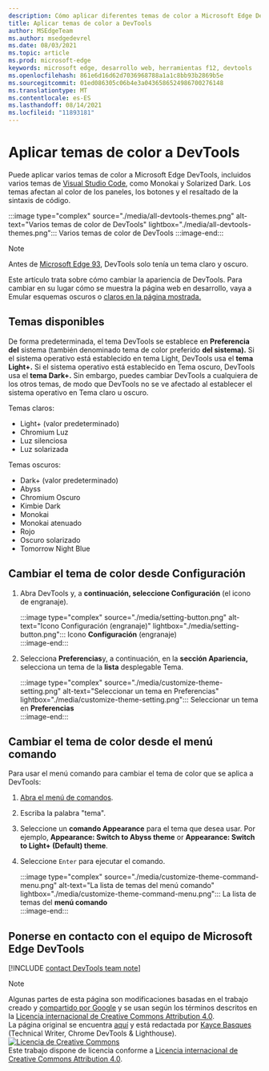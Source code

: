 ```yaml
---
description: Cómo aplicar diferentes temas de color a Microsoft Edge DevTools.
title: Aplicar temas de color a DevTools
author: MSEdgeTeam
ms.author: msedgedevrel
ms.date: 08/03/2021
ms.topic: article
ms.prod: microsoft-edge
keywords: microsoft edge, desarrollo web, herramientas f12, devtools
ms.openlocfilehash: 861e6d16d62d7036968788a1a1c8bb93b2869b5e
ms.sourcegitcommit: 01ed086305c06b4e3a0436586524986700276148
ms.translationtype: MT
ms.contentlocale: es-ES
ms.lasthandoff: 08/14/2021
ms.locfileid: "11893181"
---
```

<!-- Copyright Kayce Basques 
   Licensed under the Apache License, Version 2.0 (the "License");
   you may not use this file except in compliance with the License.
   You may obtain a copy of the License at
       https://www.apache.org/licenses/LICENSE-2.0
   Unless required by applicable law or agreed to in writing, software
   distributed under the License is distributed on an "AS IS" BASIS,
   WITHOUT WARRANTIES OR CONDITIONS OF ANY KIND, either express or implied.
   See the License for the specific language governing permissions and
   limitations under the License.  -->
# <a name="apply-color-themes-to-devtools"></a>Aplicar temas de color a DevTools

Puede aplicar varios temas de color a Microsoft Edge DevTools, incluidos varios temas de [Visual Studio Code][VSCode], como Monokai y Solarized Dark.  Los temas afectan al color de los paneles, los botones y el resaltado de la sintaxis de código. 

:::image type="complex" source="./media/all-devtools-themes.png" alt-text="Varios temas de color de DevTools" lightbox="./media/all-devtools-themes.png":::
   Varios temas de color de DevTools
:::image-end:::  

> [!NOTE]
> Antes de [Microsoft Edge 93][WhatsNew93], DevTools solo tenía un tema claro y oscuro.  

Este artículo trata sobre cómo cambiar la apariencia de DevTools.  Para cambiar en su lugar cómo se muestra la página web en desarrollo, vaya a Emular esquemas oscuros o [claros en la página mostrada.][AccessibilityPreferredColorSchemeSimulation]


## <a name="available-themes"></a>Temas disponibles  

De forma predeterminada, el tema DevTools se establece en **Preferencia del** sistema (también denominado tema de color preferido **del sistema).**  Si el sistema operativo está establecido en tema Light, DevTools usa el **tema Light+.**  Si el sistema operativo está establecido en Tema oscuro, DevTools usa el **tema Dark+.**  Sin embargo, puedes cambiar DevTools a cualquiera de los otros temas, de modo que DevTools no se ve afectado al establecer el sistema operativo en Tema claro u oscuro.

Temas claros:  
- Light+ (valor predeterminado)  
- Chromium Luz  
- Luz silenciosa  
- Luz solarizada  

Temas oscuros:  
- Dark+ (valor predeterminado)  
- Abyss  
- Chromium Oscuro  
- Kimbie Dark  
- Monokai  
- Monokai atenuado  
- Rojo  
- Oscuro solarizado  
- Tomorrow Night Blue  

## <a name="changing-the-color-theme-from-settings"></a>Cambiar el tema de color desde Configuración

1.  Abra DevTools y, a **continuación, seleccione Configuración** (el icono de engranaje).

    :::image type="complex" source="./media/setting-button.png" alt-text="Icono Configuración (engranaje)" lightbox="./media/setting-button.png":::
       Icono **Configuración** (engranaje)  
    :::image-end:::  

1.  Selecciona **Preferencias**y, a continuación, en la **sección Apariencia,** selecciona un tema de la **lista** desplegable Tema.  
    
    :::image type="complex" source="./media/customize-theme-setting.png" alt-text="Seleccionar un tema en Preferencias" lightbox="./media/customize-theme-setting.png":::
       Seleccionar un tema en **Preferencias**  
    :::image-end:::  


## <a name="changing-the-color-theme-from-the-command-menu"></a>Cambiar el tema de color desde el menú comando

Para usar el menú comando para cambiar el tema de color que se aplica a DevTools:

1.  [Abra el menú de comandos][DevtoolsCommandMenu].  
1.  Escriba la palabra "tema".
1.  Seleccione un **comando Appearance** para el tema que desea usar.  Por ejemplo, **Appearance: Switch to Abyss theme** or **Appearance: Switch to Light+ (Default) theme**.
1.  Seleccione `Enter` para ejecutar el comando.  
    
    :::image type="complex" source="./media/customize-theme-command-menu.png" alt-text="La lista de temas del menú comando" lightbox="./media/customize-theme-command-menu.png":::
       La lista de temas del **menú comando**  
    :::image-end:::  


## <a name="getting-in-touch-with-the-microsoft-edge-devtools-team"></a>Ponerse en contacto con el equipo de Microsoft Edge DevTools  

[!INCLUDE [contact DevTools team note](../includes/contact-devtools-team-note.md)]  

<!-- links -->  
[DevtoolsCommandMenu]: ../command-menu/index.md "Menú de comandos | Microsoft Docs"  
[WhatsNew93]: ../whats-new/2021/07/devtools.md "Novedades de DevTools (Microsoft Edge 93) | Microsoft Docs"  
[VSCode]: https://code.visualstudio.com  
[AccessibilityPreferredColorSchemeSimulation]: ../accessibility/preferred-color-scheme-simulation.md "Emular esquemas oscuros o claros en la página | Microsoft Docs"

> [!NOTE]
> Algunas partes de esta página son modificaciones basadas en el trabajo creado y [compartido por Google][GoogleSitePolicies] y se usan según los términos descritos en la [Licencia internacional de Creative Commons Attribution 4.0][CCA4IL].  
> La página original se encuentra [aquí](https://developers.google.com/web/tools/chrome-devtools/customize/dark-theme) y está redactada por [Kayce Basques][KayceBasques] \(Technical Writer, Chrome DevTools \& Lighthouse\).  
[![Licencia de Creative Commons][CCby4Image]][CCA4IL]  
Este trabajo dispone de licencia conforme a [Licencia internacional de Creative Commons Attribution 4.0][CCA4IL].  

[CCA4IL]: https://creativecommons.org/licenses/by/4.0  
[CCby4Image]: https://i.creativecommons.org/l/by/4.0/88x31.png  
[GoogleSitePolicies]: https://developers.google.com/terms/site-policies  
[KayceBasques]: https://developers.google.com/web/resources/contributors#kayce-basques  

